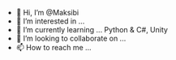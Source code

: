 - 👋 Hi, I’m @Maksibi
- 👀 I’m interested in ...
- 🌱 I’m currently learning ... Python & C#, Unity
- 💞️ I’m looking to collaborate on ...
- 📫 How to reach me ...

<!---
Maksibi/Maksibi is a ✨ special ✨ repository because its `README.md` (this file) appears on your GitHub profile.
You can click the Preview link to take a look at your changes.
--->
